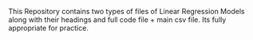 This Repository contains two types of files of Linear Regression Models along with their headings and full code file + main csv file.
Its fully appropriate for practice.
